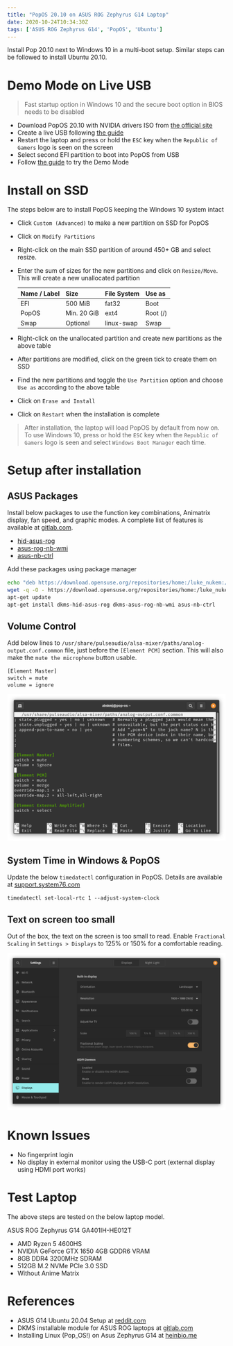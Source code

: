 ```yaml
---
title: "PopOS 20.10 on ASUS ROG Zephyrus G14 Laptop"
date: 2020-10-24T10:34:30Z
tags: ['ASUS ROG Zephyrus G14', 'PopOS', 'Ubuntu']
---
```


Install Pop 20.10 next to Windows 10 in a multi-boot setup. Similar steps can be followed to install Ubuntu 20.10.

# Demo Mode on Live USB
> Fast startup option in Windows 10 and the secure boot option in BIOS needs to be disabled

- Download PopOS 20.10 with NVIDIA drivers ISO from [the official site](https://pop.system76.com/)
- Create a live USB following [the guide](https://support.system76.com/articles/live-disk/)
- Restart the laptop and press or hold the `ESC` key when the `Republic of Gamers` logo is seen on the screen
- Select second EFI partition to boot into PopOS from USB
- Follow [the guide](https://support.system76.com/articles/install-pop/) to try the Demo Mode 

# Install on SSD
The steps below are to install PopOS keeping the Windows 10 system intact

- Click `Custom (Advanced)` to make a new partition on SSD for PopOS
- Click on `Modify Partitions`
- Right-click on the main SSD partition of around 450+ GB and select resize.
- Enter the sum of sizes for the new partitions and click on `Resize/Move`. This will create a new unallocated partition

  | Name / Label | Size | File System | Use as |
  | --- | --- | --- | --- |
  | EFI | 500 MiB | fat32 | Boot |
  | PopOS | Min. 20 GiB | ext4 | Root (/) |
  | Swap | Optional | linux-swap | Swap | 

- Right-click on the unallocated partition and create new partitions as the above table
- After partitions are modified, click on the green tick to create them on SSD
- Find the new partitions and toggle the `Use Partition` option and choose `Use as` according to the above table
- Click on `Erase and Install`
- Click on `Restart` when the installation is complete

> After installation, the laptop will load PopOS by default from now on. To use Windows 10, press or hold the `ESC` key when the `Republic of Gamers` logo is seen and select `Windows Boot Manager` each time.

# Setup after installation

## ASUS Packages
Install below packages to use the function key combinations, Animatrix display, fan speed, and graphic modes. A complete list of features is available at [gitlab.com](https://gitlab.com/asus-linux/asus-nb-ctrl#implemented).
- [hid-asus-rog](https://gitlab.com/asus-linux/hid-asus-rog)
- [asus-rog-nb-wmi](https://gitlab.com/asus-linux/asus-rog-nb-wmihttps://gitlab.com/asus-linux/asus-rog-nb-wmi)
- [asus-nb-ctrl](https://gitlab.com/asus-linux/asus-nb-ctrl)

Add these packages using package manager
```bash
echo "deb https://download.opensuse.org/repositories/home:/luke_nukem:/asus/xUbuntu_20.04/ /" | sudo tee /etc/apt/sources.list.d/asus.list
wget -q -O - https://download.opensuse.org/repositories/home:/luke_nukem:/asus/xUbuntu_20.04/Release.key | sudo apt-key add -
apt-get update
apt-get install dkms-hid-asus-rog dkms-asus-rog-nb-wmi asus-nb-ctrl
```

## Volume Control
Add below lines to `/usr/share/pulseaudio/alsa-mixer/paths/analog-output.conf.common` file, just before the `[Element PCM]` section. This will also make the `mute the microphone` button usable.

```
[Element Master]
switch = mute
volume = ignore
```

![Pulse Audio Configuration](pulseaudio-config.png)

## System Time in Windows & PopOS
Update the below `timedatectl` configuration in PopOS. Details are available at [support.system76.com](https://support.system76.com/articles/dual-booting/)

```
timedatectl set-local-rtc 1 --adjust-system-clock
```

## Text on screen too small
Out of the box, the text on the screen is too small to read. Enable `Fractional Scaling` in `Settings > Displays` to 125% or 150% for a comfortable reading.

![Display Fractional Scaling](displays-fractional-scaling.png)

# Known Issues
- No fingerprint login
- No display in external monitor using the USB-C port (external display using HDMI port works)

# Test Laptop
The above steps are tested on the below laptop model.

ASUS ROG Zephyrus G14 GA401IH-HE012T
- AMD Ryzen 5 4600HS
- NVIDIA GeForce GTX 1650 4GB GDDR6 VRAM
- 8GB DDR4 3200MHz SDRAM
- 512GB M.2 NVMe PCIe 3.0 SSD
- Without Anime Matrix

# References
- ASUS G14 Ubuntu 20.04 Setup at [reddit.com](https://www.reddit.com/r/ZephyrusG14/comments/id4e2d/asus_g14_ubuntu_2004_setup/)
- DKMS installable module for ASUS ROG laptops at [gitlab.com](https://gitlab.com/asus-linux/hid-asus-rog)
- Installing Linux (Pop_OS!) on Asus Zephyrus G14 at [heinbio.me](https://heinbio.me/blog/5f23042bee73aa31486bff7c)